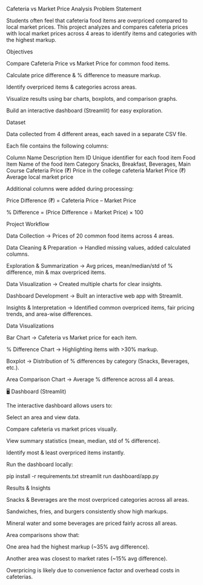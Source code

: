 Cafeteria vs Market Price Analysis
 Problem Statement

Students often feel that cafeteria food items are overpriced compared to local market prices.
This project analyzes and compares cafeteria prices with local market prices across 4 areas to identify items and categories with the highest markup.

 Objectives

Compare Cafeteria Price vs Market Price for common food items.

Calculate price difference & % difference to measure markup.

Identify overpriced items & categories across areas.

Visualize results using bar charts, boxplots, and comparison graphs.

Build an interactive dashboard (Streamlit) for easy exploration.

 Dataset

Data collected from 4 different areas, each saved in a separate CSV file.

Each file contains the following columns:

Column Name	Description
Item ID	Unique identifier for each food item
Food Item	Name of the food item
Category	Snacks, Breakfast, Beverages, Main Course
Cafeteria Price (₹)	Price in the college cafeteria
Market Price (₹)	Average local market price

 Additional columns were added during processing:

Price Difference (₹) = Cafeteria Price – Market Price

% Difference = (Price Difference ÷ Market Price) × 100

 Project Workflow

Data Collection → Prices of 20 common food items across 4 areas.

Data Cleaning & Preparation → Handled missing values, added calculated columns.

Exploration & Summarization → Avg prices, mean/median/std of % difference, min & max overpriced items.

Data Visualization → Created multiple charts for clear insights.

Dashboard Development → Built an interactive web app with Streamlit.

Insights & Interpretation → Identified common overpriced items, fair pricing trends, and area-wise differences.

 Data Visualizations

Bar Chart → Cafeteria vs Market price for each item.

% Difference Chart → Highlighting items with >30% markup.

Boxplot → Distribution of % differences by category (Snacks, Beverages, etc.).

Area Comparison Chart → Average % difference across all 4 areas.

🖥 Dashboard (Streamlit)

The interactive dashboard allows users to:

Select an area and view data.

Compare cafeteria vs market prices visually.

View summary statistics (mean, median, std of % difference).

Identify most & least overpriced items instantly.

Run the dashboard locally:

pip install -r requirements.txt
streamlit run dashboard/app.py

 Results & Insights

Snacks & Beverages are the most overpriced categories across all areas.

Sandwiches, fries, and burgers consistently show high markups.

Mineral water and some beverages are priced fairly across all areas.

Area comparisons show that:

One area had the highest markup (~35% avg difference).

Another area was closest to market rates (~15% avg difference).

Overpricing is likely due to convenience factor and overhead costs in cafeterias.
